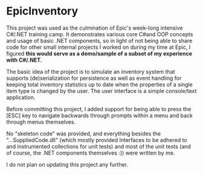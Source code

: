 # EpicInventory

This project was used as the culmination of Epic's week-long intensive C#/.NET training camp. It demonstrates various core C#and OOP concepts and usage of basic .NET components, so in light of not being able to share code for other small internal projects I worked on during my time at Epic, I figured <strong>this would serve as a demo/sample of a subset of my experience with C#/.NET.</strong>

The basic idea of the project is to simulate an inventory system that supports (de)serialization for persistence as well as event handling for keeping total inventory statistics up to date when the properties of a single item type is changed by the user. The user interface is a simple console/text application.

Before committing this project, I added support for being able to press the [ESC] key to navigate backwards through prompts within a menu and back through menus themselves. 

No "skeleton code" was provided, and everything besides the "...SuppliedCode.dll" (which mostly provided Interfaces to be adhered to and instrumented collections for unit tests) and most of the unit tests (and of course, the .NET components themselves :)) were written by me.

I do not plan on updating this project any further. 
